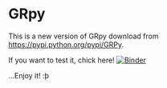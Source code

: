# GRpy
This is a new version of GRpy download from https://pypi.python.org/pypi/GRPy.

If you want to test it, chick here! [![Binder](http://mybinder.org/badge.svg)](http://mybinder.org:/repo/nataly-nicole/grpy)

...Enjoy it! :þ
